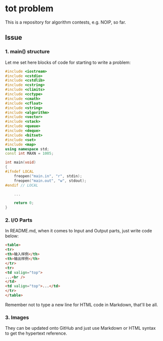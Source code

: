# tot problem

This is a repository for algorithm contests, e.g. NOIP, so far.

## Issue

### 1. main() structure

Let me set here blocks of code for starting to write a problem:

```c++
#include <iostream>
#include <cstdio>
#include <cstdlib>
#include <cstring>
#include <climits>
#include <cctype>
#include <cmath>
#include <cfloat>
#include <string>
#include <algorithm>
#include <vector>
#include <stack>
#include <queue>
#include <deque>
#include <bitset>
#include <set>
#include <map>
using namespace std;
const int MAXN = 1005;

int main(void)
{
#ifndef LOCAL
	freopen("main.in", "r", stdin);
	freopen("main.out", "w", stdout);
#endif // LOCAL

	...

	return 0;
}
```

### 2. I/O Parts

In README.md, when it comes to Input and Output parts, just write code below:

```html
<table>
<tr>
<th>输入样例</th>
<th>输出样例</th>	
</tr>
<tr>
<td valign="top">
...<br />
</td>
<td valign="top">...</td>
</tr>
</table>
```

Remember not to type a new line for HTML code in Markdown, that'll be all.

### 3. Images

They can be updated onto GitHub and just use Markdown or HTML syntax to get the hypertext reference.
